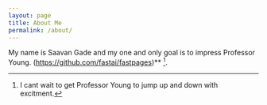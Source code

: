 ```yaml
---
layout: page
title: About Me
permalink: /about/
---
```


My name is Saavan Gade and my one and only goal is to impress Professor Young. (https://github.com/fastai/fastpages)** [^1].



[^1]:I cant wait to get Professor Young to jump up and down with excitment. 
